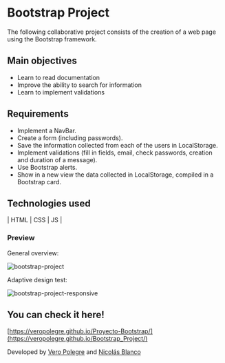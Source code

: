 # Bootstrap Project

The following collaborative project consists of the creation of a web page using the Bootstrap framework.

## Main objectives

- Learn to read documentation
- Improve the ability to search for information
- Learn to implement validations

## Requirements

- Implement a NavBar.  
- Create a form (including passwords).
- Save the information collected from each of the users in LocalStorage.
- Implement validations (fill in fields, email, check passwords, creation and duration of a message).
- Use Bootstrap alerts.
- Show in a new view the data collected in LocalStorage, compiled in a Bootstrap card.


## Technologies used

| HTML | CSS | JS |


### Preview

General overview:

![bootstrap-project](https://github.com/VeroPolegre/Bootstrap_Project/assets/145065743/d7bf066b-3baf-43d5-ace3-cb9ccadad5b0)

Adaptive design test:

![bootstrap-project-responsive](https://github.com/VeroPolegre/Bootstrap_Project/assets/145065743/f567fa0d-c13a-41c6-b75a-f3cf0ded6871)


## You can check it here!

[https://veropolegre.github.io/Proyecto-Bootstrap/](https://veropolegre.github.io/Bootstrap_Project/)

Developed by [Vero Polegre](https://github.com/VeroPolegre) and [Nicolás Blanco](https://github.com/nblancoz)
